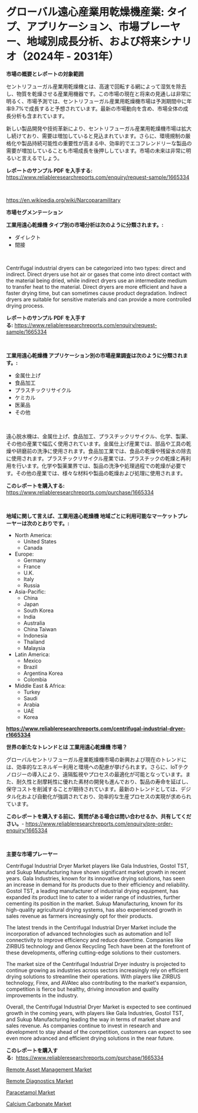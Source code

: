 <p><h1>グローバル遠心産業用乾燥機産業: タイプ、アプリケーション、市場プレーヤー、地域別成長分析、および将来シナリオ（2024年 - 2031年）</h1></p><p><strong>市場の概要とレポートの対象範囲</strong></p>
<p><p>セントリフューガル産業用乾燥機とは、高速で回転する網によって湿気を除去し、物質を乾燥させる産業用機器です。この市場の現在と将来の見通しは非常に明るく、市場予測では、セントリフューガル産業用乾燥機市場は予測期間中に年率9.7%で成長すると予想されています。最新の市場動向を含め、市場全体の成長分析も含まれています。</p><p>新しい製品開発や技術革新により、セントリフューガル産業用乾燥機市場は拡大し続けており、需要は増加していると見込まれています。さらに、環境規制の厳格化や製品持続可能性の重要性が高まる中、効率的でエコフレンドリーな製品の需要が増加していることも市場成長を後押ししています。市場の未来は非常に明るいと言えるでしょう。</p></p>
<p><strong>レポートのサンプル PDF を入手する:</strong> <a href="https://www.reliableresearchreports.com/enquiry/request-sample/1665334">https://www.reliableresearchreports.com/enquiry/request-sample/1665334</a></p>
<p>&nbsp;</p>
<p><a href="https://en.wikipedia.org/wiki/Narcoparamilitary">https://en.wikipedia.org/wiki/Narcoparamilitary</a></p>
<p><strong>市場セグメンテーション</strong></p>
<p><strong>工業用遠心乾燥機 タイプ別の市場分析は次のように分類されます。:</strong></p>
<p><ul><li>ダイレクト</li><li>間接</li></ul></p>
<p>&nbsp;</p>
<p><p>Centrifugal industrial dryers can be categorized into two types: direct and indirect. Direct dryers use hot air or gases that come into direct contact with the material being dried, while indirect dryers use an intermediate medium to transfer heat to the material. Direct dryers are more efficient and have a faster drying time, but can sometimes cause product degradation. Indirect dryers are suitable for sensitive materials and can provide a more controlled drying process.</p></p>
<p><strong>レポートのサンプル PDF を入手する:</strong>&nbsp;<a href="https://www.reliableresearchreports.com/enquiry/request-sample/1665334">https://www.reliableresearchreports.com/enquiry/request-sample/1665334</a></p>
<p>&nbsp;</p>
<p><strong> 工業用遠心乾燥機 アプリケーション別の市場産業調査は次のように分類されます。:</strong></p>
<p><ul><li>金属仕上げ</li><li>食品加工</li><li>プラスチックリサイクル</li><li>ケミカル</li><li>医薬品</li><li>その他</li></ul></p>
<p>&nbsp;</p>
<p><p>遠心脱水機は、金属仕上げ、食品加工、プラスチックリサイクル、化学、製薬、その他の産業で幅広く使用されています。金属仕上げ産業では、部品や工具の乾燥や研磨前の洗浄に使用されます。食品加工業では、食品の乾燥や残留水の除去に使用されます。プラスチックリサイクル産業では、プラスチックの乾燥と再利用を行います。化学や製薬業界では、製品の洗浄や処理過程での乾燥が必要です。その他の産業では、様々な材料や製品の乾燥および処理に使用されます。</p></p>
<p><strong>このレポートを購入する:</strong>&nbsp; <a href="https://www.reliableresearchreports.com/purchase/1665334">https://www.reliableresearchreports.com/purchase/1665334</a></p>
<p>&nbsp;</p>
<p><strong>地域に関して言えば、工業用遠心乾燥機 地域ごとに利用可能なマーケットプレーヤーは次のとおりです。:</strong></p>
<p><ul>
    <li>
        North America:
        <ul>
            <li>United States</li>
            <li>Canada</li>
        </ul>
    </li>
    <li>
        Europe:
        <ul>
            <li>Germany</li>
            <li>France</li>
            <li>U.K.</li>
            <li>Italy</li>
            <li>Russia</li>
        </ul>
    </li>
    <li>
        Asia-Pacific:
        <ul>
            <li>China</li>
            <li>Japan</li>
            <li>South Korea</li>
            <li>India</li>
            <li>Australia</li>
            <li>China Taiwan</li>
            <li>Indonesia</li>
            <li>Thailand</li>
            <li>Malaysia</li>
        </ul>
    </li>
    <li>
        Latin America:
        <ul>
            <li>Mexico</li>
            <li>Brazil</li>
            <li>Argentina Korea</li>
            <li>Colombia</li>
        </ul>
    </li>
    <li>
        Middle East & Africa:
        <ul>
            <li>Turkey</li>
            <li>Saudi</li>
            <li>Arabia</li>
            <li>UAE</li>
            <li>Korea</li>
        </ul>
    </li>
    </ul></p>
<p><strong><a href="https://www.reliableresearchreports.com/centrifugal-industrial-dryer-r1665334">https://www.reliableresearchreports.com/centrifugal-industrial-dryer-r1665334</a></strong>&nbsp;</p>
<p><strong>世界の新たなトレンドとは 工業用遠心乾燥機 市場？</strong></p>
<p><p>グローバルセントリフューガル産業乾燥機市場の新興および現在のトレンドには、効率的なエネルギー利用と環境への配慮が挙げられます。さらに、IoTテクノロジーの導入により、遠隔監視やプロセスの最適化が可能となっています。また、耐久性と耐摩耗性に優れた素材の開発も進んでおり、製品の寿命を延ばし、保守コストを削減することが期待されています。最新のトレンドとしては、デジタル化および自動化が強調されており、効率的な生産プロセスの実現が求められています。</p></p>
<p><strong>このレポートを購入する前に、質問がある場合は問い合わせるか、共有してください。</strong>- <a href="https://www.reliableresearchreports.com/enquiry/pre-order-enquiry/1665334">https://www.reliableresearchreports.com/enquiry/pre-order-enquiry/1665334</a></p>
<p>&nbsp;</p>
<p><strong>主要な市場プレーヤー</strong></p>
<p><p>Centrifugal Industrial Dryer Market players like Gala Industries, Gostol TST, and Sukup Manufacturing have shown significant market growth in recent years. Gala Industries, known for its innovative drying solutions, has seen an increase in demand for its products due to their efficiency and reliability. Gostol TST, a leading manufacturer of industrial drying equipment, has expanded its product line to cater to a wider range of industries, further cementing its position in the market. Sukup Manufacturing, known for its high-quality agricultural drying systems, has also experienced growth in sales revenue as farmers increasingly opt for their products.</p><p>The latest trends in the Centrifugal Industrial Dryer Market include the incorporation of advanced technologies such as automation and IoT connectivity to improve efficiency and reduce downtime. Companies like ZIRBUS technology and Genox Recycling Tech have been at the forefront of these developments, offering cutting-edge solutions to their customers.</p><p>The market size of the Centrifugal Industrial Dryer industry is projected to continue growing as industries across sectors increasingly rely on efficient drying solutions to streamline their operations. With players like ZIRBUS technology, Firex, and AVAtec also contributing to the market's expansion, competition is fierce but healthy, driving innovation and quality improvements in the industry.</p><p>Overall, the Centrifugal Industrial Dryer Market is expected to see continued growth in the coming years, with players like Gala Industries, Gostol TST, and Sukup Manufacturing leading the way in terms of market share and sales revenue. As companies continue to invest in research and development to stay ahead of the competition, customers can expect to see even more advanced and efficient drying solutions in the near future.</p></p>
<p><strong>このレポートを購入する:</strong>&nbsp;&nbsp;<a href="https://www.reliableresearchreports.com/purchase/1665334">https://www.reliableresearchreports.com/purchase/1665334</a></p>
<p><p><a href="https://issuu.com/reportprime-2/docs/remote-asset-management-market-size-2030.pptx">Remote Asset Management Market</a></p><p><a href="https://issuu.com/reportprime-2/docs/remote-diagnostics-market-size-2030.pptx">Remote Diagnostics Market</a></p><p><a href="https://github.com/nafiafirdania/Market-Research-Report-List-1/blob/main/paracetamol-market.md">Paracetamol Market</a></p><p><a href="https://github.com/kulaberyasin52/Market-Research-Report-List-1/blob/main/calcium-carbonate-market.md">Calcium Carbonate Market</a></p></p>
